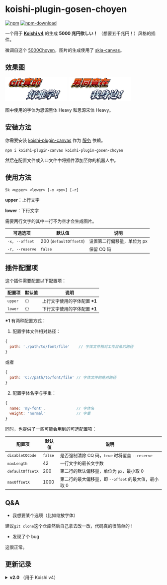 # koishi-plugin-gosen-choyen

[![npm](https://img.shields.io/npm/v/koishi-plugin-gosen-choyen?style=flat-square)](https://www.npmjs.com/package/koishi-plugin-gosen-choyen)
[![npm-download](https://img.shields.io/npm/dw/koishi-plugin-gosen-choyen?style=flat-square)](https://www.npmjs.com/package/koishi-plugin-gosen-choyen)

一个用于 **[Koishi v4](https://github.com/koishijs/koishi)** 的生成 **5000 兆円欲しい！** （想要五千兆円！）风格的插件。

微调自这个 [5000Choyen](https://github.com/yurafuca/5000choyen)，图片的生成使用了 [skia-canvas](https://github.com/samizdatco/skia-canvas)。

## 效果图

<img width='200px' src='./examples/git_is_hard.png'>

<img width='200px' src='./examples/nantong.png'>

图中使用的字体为思源黑体 Heavy 和思源宋体 Heavy。

## 安装方法

你需要安装 [koishi-plugin-canvas](https://github.com/idlist/koishi-plugin-canvas) 作为 [服务](https://koishi.js.org/guide/plugin/service.html) 依赖。

```shell
npm i koishi-plugin-canvas koishi-plugin-gosen-choyen
```

然后在配置文件或入口文件中将插件添加至你的机器人中。

## 使用方法

```
5k <upper> <lower> [-x <px>] [-r]
```

**upper**：上行文字

**lower**：下行文字

需要两行文字的其中一行不为空才会生成图片。

| 可选选项 | 默认值 | 说明 |
| - | - | - |
| `-x, --offset` | 200 (`defaultOffsetX`) | 设置第二行偏移量，单位为 px |
| `-r, --reserve` | `false` | 保留 CQ 码 |

## 插件配置项

这个插件需要配置以下配置项：

| 配置项 | 默认值 | 说明 |
| - | - | - |
| `upper` | `{}` | 上行文字使用的字体配置 **\*1** |
| `lower` | `{}` | 下行文字使用的字体配置 **\*1** |

**\*1** 有两种配置方式：

1. 配置字体文件相对路径：

```js
{
  path: './path/to/font/file'    // 字体文件相对工作目录的路径
}
```

或者

```js
{
  path: 'C://path/to/font/file' // 字体文件的绝对路径
}
```

2. 配置字体名字与字重：

```js
{
  name: 'my-font',              // 字体名
  weight: 'normal'              // 字重
}
```

同时，也提供了一些可能会用到的可选配置项：

| 配置项 | 默认值 | 说明 |
| - | - | - |
| `disableCQCode` | `false` | 是否强制清除 CQ 码，`true` 时将覆盖 `--reserve` |
| `maxLength` | 42 | 一行文字的最长文字数 |
| `defaultOffsetX` | 200 | 第二行的默认偏移量，单位为 `px`，最小取 0 |
| `maxOffsetX` | 1000 | 第二行的最大偏移量，即 `--offset` 的最大值，最小取 0 |

## Q&A

- 我想要某个选项（比如缩放字体）

建议`git clone`这个仓库然后自己拿去改一改，代码真的很简单的！

- 发现了个 bug

这很正常。

## 更新记录

<details>
<summary><b>v2.0</b> （用于 Koishi v4）</summary>

### 2.0.2

- 修复了某处的一个 `logger` 输出问题。

### 2.0.1

- 修复文档。

### 2.0.0

- 对 v4 做了一个很简陋的适配，同时从 node-canvas 迁移到了 skia-canvas。

如果仍然需要在 v3 中使用此插件，请使用 1.0 版本。

</summary>

<details>
<summary><b>v1.0</b> （用于 Koishi v3）</summary>

### 1.1.0

- 取消了 `asSubcommand` 配置项，请使用 `ctx.command` 进行复写以实现相同的效果。
- 将字体文件的配置项抽了出来，现在这个插件本身没有那么大了。

### 1.0.3

- 修了点 bug 和与预期不符的行为。

### 1.0.0

- 默认的 Koishi 版本被修改为为 Koishi v3，同时删掉了一些冗杂的日志（logger）信息。

若有这方面的需要，推荐使用 Koishi 自带的日志来进行行为的记录，例如把内置的 command 服务的日志（logger）等级设置为 3（debug）。

</details>